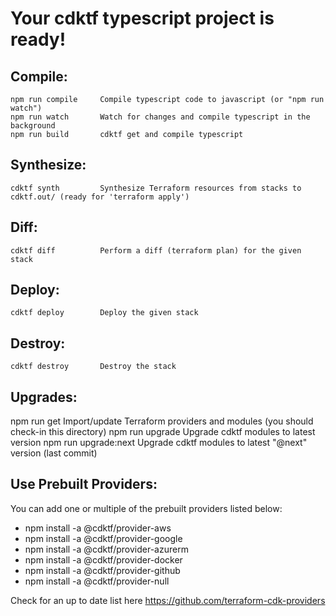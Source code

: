 #  Your cdktf typescript project is ready!

##  Compile:
    npm run compile     Compile typescript code to javascript (or "npm run watch")
    npm run watch       Watch for changes and compile typescript in the background
    npm run build       cdktf get and compile typescript

##  Synthesize:
    cdktf synth         Synthesize Terraform resources from stacks to cdktf.out/ (ready for 'terraform apply')

##  Diff:
    cdktf diff          Perform a diff (terraform plan) for the given stack

##  Deploy:
    cdktf deploy        Deploy the given stack

##  Destroy:
    cdktf destroy       Destroy the stack


## Upgrades:
   npm run get           Import/update Terraform providers and modules (you should check-in this directory)
   npm run upgrade       Upgrade cdktf modules to latest version
   npm run upgrade:next  Upgrade cdktf modules to latest "@next" version (last commit)

## Use Prebuilt Providers:

  You can add one or multiple of the prebuilt providers listed below:

  * npm install -a @cdktf/provider-aws
  * npm install -a @cdktf/provider-google
  * npm install -a @cdktf/provider-azurerm
  * npm install -a @cdktf/provider-docker
  * npm install -a @cdktf/provider-github
  * npm install -a @cdktf/provider-null

  Check for an up to date list here https://github.com/terraform-cdk-providers
